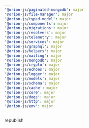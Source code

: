 ```yaml
---
'@orion-js/paginated-mongodb': major
'@orion-js/file-manager': major
'@orion-js/typed-model': major
'@orion-js/components': major
'@orion-js/migrations': major
'@orion-js/resolvers': major
'@orion-js/telemetry': major
'@orion-js/services': major
'@orion-js/graphql': major
'@orion-js/helpers': major
'@orion-js/mailing': major
'@orion-js/mongodb': major
'@orion-js/crypto': major
'@orion-js/echoes': major
'@orion-js/logger': major
'@orion-js/models': major
'@orion-js/schema': major
'@orion-js/cache': major
'@orion-js/core': major
'@orion-js/dogs': major
'@orion-js/http': major
'@orion-js/env': major
---
```


republish
